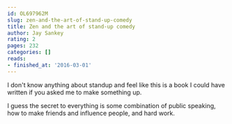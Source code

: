 ```yaml
---
id: OL697962M
slug: zen-and-the-art-of-stand-up-comedy
title: Zen and the art of stand-up comedy
author: Jay Sankey
rating: 2
pages: 232
categories: []
reads:
- finished_at: '2016-03-01'
---
```

I don't know anything about standup and feel like this is a book I could have written if you asked me to make something up.

I guess the secret to everything is some combination of public speaking, how to make friends and influence people, and hard work.
